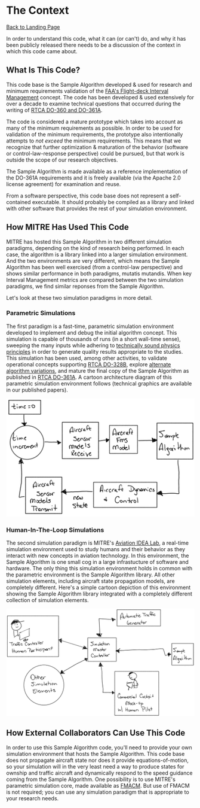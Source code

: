 # The Context

[Back to Landing Page](/README.md)

In order to understand this code, what it can (or can't) do, and why it has been publicly released there needs to be a discussion of the context in which this code came about. 

## What Is This Code?

This code base is the Sample Algorithm developed & used for research and minimum requirements validation of the [FAA's Flight-deck Interval Management](https://www.faa.gov/about/office_org/headquarters_offices/ang/offices/tc/library/storyboard/detailedwebpages/im.html) concept. The code has been developed & used extensively for over a decade to examine technical questions that occurred during the writing of [RTCA DO-360 and DO-361A](https://my.rtca.org/nc__store?search=do-361a). 

The code is considered a mature prototype which takes into account as many of the minimum requirements as possible. In order to be used for validation of the minimum requirements, the prototype also intentionally attempts to _not exceed_ the minimum requirements. This means that we recognize that further optimization & maturation of the behavior (software or control-law-response perspective) could be pursued, but that work is outside the scope of our research objectives. 

The Sample Algorithm is made available as a reference implementation of the DO-361A requirements and it is freely available (via the Apache 2.0 license agreement) for examination and reuse.

From a software perspective, this code base does not represent a self-contained executable. It should probably be compiled as a library and linked with other software that provides the rest of your simulation environment.

## How MITRE Has Used This Code

MITRE has hosted this Sample Algorithm in two different simulation paradigms, depending on the kind of research being performed. In each case, the algorithm is a library linked into a larger simulation environment. And the two environments are very different, which means the Sample Algorithm has been well exercised (from a control-law perspective) and shows similar performance in both paradigms, mutatis mutandis. When key Interval Management metrics are compared between the two simulation paradigms, we find similar reponses from the Sample Algorithm.

Let's look at these two simulation paradigms in more detail.

### Parametric Simulations

The first paradigm is a fast-time, parametric simulation environment developed to implement and debug the initial algorithm concept. This simulation is capable of thousands of runs (in a short wall-time sense), sweeping the many inputs while adhering to [technically sound physics principles](https://www.mitre.org/publications/technical-papers/derivation-of-a-point-mass-aircraft-model-used-for-fast-time) in order to generate quality results appropriate to the studies. This simulation has been used, among other activities, to validate operational concepts supporting [RTCA DO-328B](https://my.rtca.org/nc__store?search=do-328b), explore [alternate algorithm variations](https://arc.aiaa.org/doi/abs/10.2514/6.2014-3149), and mature the final copy of the Sample Algorithm as published in [RTCA DO-361A](https://my.rtca.org/nc__store?search=do-361a). A cartoon architecture diagram of this parametric simulation environment follows (technical graphics are available in our published papers).

![cartoon graphic of parametric simulation architecture](images/parametric_simulation_cartoon.png)


### Human-In-The-Loop Simulations

The second simulation paradigm is MITRE's [Aviation IDEA Lab](https://www.mitre.org/publications/project-stories/mitre-experimentation-lab-gives-wings-to-aviation-technology-research), a real-time simulation environment used to study humans and their behavior as they interact with new concepts in aviation technology. In this environment, the Sample Algorithm is one small cog in a large infrastucture of software and hardware. The only thing this simulation environment holds in common with the parametric environment is the Sample Algorithm library. All other simulation elements, including aircraft state propagation models, are completely different. Here's a simple cartoon depiction of this environment showing the Sample Algorithm library integrated with a completely different collection of simulation elements.

![cartoon graphic of hitl simulation architecture](images/hitl_simulation_cartoon.png)

## How External Collaborators Can Use This Code

In order to use this Sample Algorithm code, you'll need to provide your own simulation environment that hosts the Sample Algorithm. This code base does not propagate aircraft state nor does it provide equations-of-motion, so your simulation will in the very least need a way to produce states for ownship and traffic aircraft and dynamically respond to the speed guidance coming from the Sample Algorithm. One possibility is to use MITRE's parametric simulation core, made available as [FMACM](https://github.com/mitre/FMACM). But use of FMACM is not required; you can use any simulation paradigm that is appropriate to your research needs. 